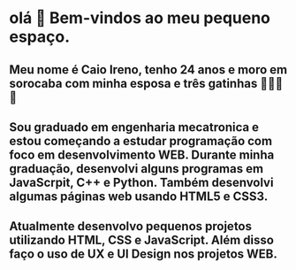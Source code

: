 # olá 👋 Bem-vindos ao meu pequeno espaço.

## Meu nome é Caio Ireno, tenho 24 anos e moro em sorocaba com minha esposa e três gatinhas :couple::smiley_cat::smiley_cat::smiley_cat:

## Sou graduado em engenharia mecatronica e estou começando a estudar programação com foco em desenvolvimento WEB. Durante minha graduação, desenvolvi alguns programas em JavaScrpit, C++ e Python. Também desenvolvi algumas páginas web usando HTML5 e CSS3.

## Atualmente desenvolvo pequenos projetos utilizando HTML, CSS e JavaScript. Além disso faço o uso de UX e UI Design nos projetos WEB.
